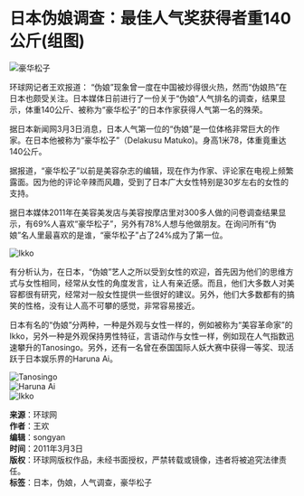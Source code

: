 # 日本伪娘调查：最佳人气奖获得者重140公斤(组图)

![豪华松子](//himg2.huanqiucdn.cn/attachment2010/110303/174e1c7d6d.jpg?imageView2/2/w/750)

环球网记者王欢报道： “伪娘”现象曾一度在中国被炒得很火热，然而“伪娘热”在日本也颇受关注。日本媒体日前进行了一份关于“伪娘”人气排名的调查，结果显示，体重140公斤、被称为“豪华松子”的日本作家获得人气第一名的殊荣。

据日本新闻网3月3日消息，日本人气第一位的“伪娘”是一位体格非常巨大的作家。在日本他被称为“豪华松子”（Delakusu Matuko)。身高1米78，体重竟重达140公斤。

据报道，“豪华松子”以前是美容杂志的编辑，现在作为作家、评论家在电视上频繁露面。因为他的评论辛辣而风趣，受到了日本广大女性特别是30岁左右的女性的支持。

据日本媒体2011年在美容美发店与美容按摩店里对300多人做的问卷调查结果显示，有69%人喜欢“豪华松子”，另外有78%人想与他做朋友。在询问所有“伪娘”名人里最喜欢的是谁，“豪华松子”占了24%成为了第一位。

![Ikko](//himg2.huanqiucdn.cn/attachment2010/110303/afd011f9ab.jpg?imageView2/2/w/750)

有分析认为，在日本，“伪娘”艺人之所以受到女性的欢迎，首先因为他们的思维方式与女性相同，经常从女性的角度发言，让人有亲近感。而且，他们大多数人对美容都很有研究，经常对一般女性提供一些很好的建议。另外，他们大多数都有的搞笑的性格，没有让人高不可攀的感觉，非常容易接近。

日本有名的“伪娘”分两种，一种是外观与女性一样的，例如被称为“美容革命家”的Ikko，另外一种是外观保持男性特征，言语动作与女性一样，例如现在人气指数迅速攀升的Tanosingo。另外，还有一名曾在泰国国际人妖大赛中获得一等奖、现活跃于日本娱乐界的Haruna Ai。

![Tanosingo](//himg2.huanqiucdn.cn/attachment2010/110303/782031629a.jpg?imageView2/2/w/750)  
![Haruna Ai](//himg2.huanqiucdn.cn/attachment2010/110303/0ffb5b9173.jpg?imageView2/2/w/750)  
![Ikko](//himg2.huanqiucdn.cn/attachment2010/110303/f80a9f5e92.jpg?imageView2/2/w/750)

**来源**：环球网  
**作者**：王欢  
**编辑**：songyan  
**时间**：2011年3月3日  
**版权**：环球网版权作品，未经书面授权，严禁转载或镜像，违者将被追究法律责任。  
**标签**：日本，伪娘，人气调查，豪华松子